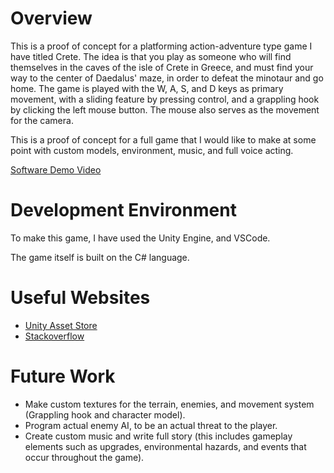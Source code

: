 # Overview
This is a proof of concept for a platforming action-adventure type game I have titled Crete. The idea is that you play as someone who will find themselves in the caves of the isle of Crete in Greece, and must find your way to the center of Daedalus' maze, in order to defeat the minotaur and go home. The game is played with the W, A, S, and D keys as primary movement, with a sliding feature by pressing control, and a grappling hook by clicking the left mouse button. The mouse also serves as the movement for the camera.

This is a proof of concept for a full game that I would like to make at some point with custom models, environment, music, and full voice acting.

[Software Demo Video](https://youtu.be/L-5ljL3BxPk)

# Development Environment
To make this game, I have used the Unity Engine, and VSCode.

The game itself is built on the C# language.

# Useful Websites
* [Unity Asset Store](https://assetstore.unity.com/)
* [Stackoverflow](https://stackoverflow.com/)
# Future Work
* Make custom textures for the terrain, enemies, and movement system (Grappling hook and character model).
* Program actual enemy AI, to be an actual threat to the player.
* Create custom music and write full story (this includes gameplay elements such as upgrades, environmental hazards, and events that occur throughout the game).
